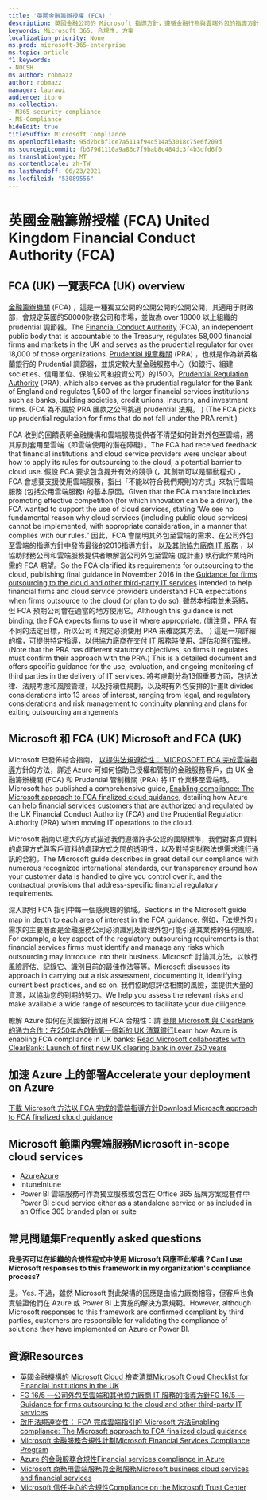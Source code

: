 ```yaml
---
title: '英國金融籌辦授權 (FCA) '
description: 英國金融公司的 Microsoft 指導方針，遵循金融行為與雲端外包的指導方針。
keywords: Microsoft 365, 合規性, 方案
localization_priority: None
ms.prod: microsoft-365-enterprise
ms.topic: article
f1.keywords:
- NOCSH
ms.author: robmazz
author: robmazz
manager: laurawi
audience: itpro
ms.collection:
- M365-security-compliance
- MS-Compliance
hideEdit: true
titleSuffix: Microsoft Compliance
ms.openlocfilehash: 95d2bcbf1ce7a5114f94c514a53018c75e6f209d
ms.sourcegitcommit: fb379d1110a9a86c7f9bab8c484dc3f4b3dfd6f0
ms.translationtype: MT
ms.contentlocale: zh-TW
ms.lasthandoff: 06/23/2021
ms.locfileid: "53089556"
---
```

# <a name="united-kingdom-financial-conduct-authority-fca"></a><span data-ttu-id="4d37a-104">英國金融籌辦授權 (FCA) </span><span class="sxs-lookup"><span data-stu-id="4d37a-104">United Kingdom Financial Conduct Authority (FCA)</span></span>

## <a name="fca-uk-overview"></a><span data-ttu-id="4d37a-105">FCA (UK) 一覽表</span><span class="sxs-lookup"><span data-stu-id="4d37a-105">FCA (UK) overview</span></span>

<span data-ttu-id="4d37a-106">[金融籌辦機關](https://www.fca.org.uk/) (FCA) ，這是一種獨立公開的公開公開的公開公開，其適用于財政部，會規定英國的58000財務公司和市場，並做為 over 18000 以上組織的 prudential 調節器。</span><span class="sxs-lookup"><span data-stu-id="4d37a-106">The [Financial Conduct Authority](https://www.fca.org.uk/) (FCA), an independent public body that is accountable to the Treasury, regulates 58,000 financial firms and markets in the UK and serves as the prudential regulator for over 18,000 of those organizations.</span></span> <span data-ttu-id="4d37a-107">[Prudential 規章機關](https://www.bankofengland.co.uk/pra/pages/default.aspx) (PRA) ，也就是作為新英格蘭銀行的 Prudential 調節器，並規定較大型金融服務中心（如銀行、組建 societies、信用單位、保險公司和投資公司）的1500。</span><span class="sxs-lookup"><span data-stu-id="4d37a-107">[Prudential Regulation Authority](https://www.bankofengland.co.uk/pra/pages/default.aspx) (PRA), which also serves as the prudential regulator for the Bank of England and regulates 1,500 of the larger financial services institutions such as banks, building societies, credit unions, insurers, and investment firms.</span></span> <span data-ttu-id="4d37a-108"> (FCA 為不屬於 PRA 匯款之公司挑選 prudential 法規。 ) </span><span class="sxs-lookup"><span data-stu-id="4d37a-108">(The FCA picks up prudential regulation for firms that do not fall under the PRA remit.)</span></span>

<span data-ttu-id="4d37a-109">FCA 收到的回饋表明金融機構和雲端服務提供者不清楚如何針對外包至雲端，將其原則套用至雲端（即雲端使用的潛在障礙）。</span><span class="sxs-lookup"><span data-stu-id="4d37a-109">The FCA had received feedback that financial institutions and cloud service providers were unclear about how to apply its rules for outsourcing to the cloud, a potential barrier to cloud use.</span></span> <span data-ttu-id="4d37a-110">假設 FCA 要求包含提升有效的競爭 (，其創新可以是驅動程式) ，FCA 會想要支援使用雲端服務，指出「不能以符合我們規則的方式」來執行雲端服務 (包括公用雲端服務) 的基本原因。</span><span class="sxs-lookup"><span data-stu-id="4d37a-110">Given that the FCA mandate includes promoting effective competition (for which innovation can be a driver), the FCA wanted to support the use of cloud services, stating 'We see no fundamental reason why cloud services (including public cloud services) cannot be implemented, with appropriate consideration, in a manner that complies with our rules.”</span></span> <span data-ttu-id="4d37a-111">因此，FCA 會闡明其外包至雲端的需求、在公司外包至雲端的指導方針中發佈最後的2016指導方針， [以及其他協力廠商 IT 服務](https://www.fca.org.uk/publication/finalised-guidance/fg16-5.pdf) ，以協助財務公司和雲端服務提供者瞭解當公司外包至雲端 (或計畫) 執行此作業時所需的 FCA 期望。</span><span class="sxs-lookup"><span data-stu-id="4d37a-111">So the FCA clarified its requirements for outsourcing to the cloud, publishing final guidance in November 2016 in the [Guidance for firms outsourcing to the cloud and other third-party IT services](https://www.fca.org.uk/publication/finalised-guidance/fg16-5.pdf) intended to help financial firms and cloud service providers understand FCA expectations when firms outsource to the cloud (or plan to do so).</span></span> <span data-ttu-id="4d37a-112">雖然本指南並未系結，但 FCA 預期公司會在適當的地方使用它。</span><span class="sxs-lookup"><span data-stu-id="4d37a-112">Although this guidance is not binding, the FCA expects firms to use it where appropriate.</span></span> <span data-ttu-id="4d37a-113"> (請注意，PRA 有不同的法定目標，所以公司 it 規定必須使用 PRA 來確認其方法。 ) 這是一項詳細的檔，可提供特定指導，以供協力廠商在交付 IT 服務時使用、評估和進行監視。</span><span class="sxs-lookup"><span data-stu-id="4d37a-113">(Note that the PRA has different statutory objectives, so firms it regulates must confirm their approach with the PRA.) This is a detailed document and offers specific guidance for the use, evaluation, and ongoing monitoring of third parties in the delivery of IT services.</span></span> <span data-ttu-id="4d37a-114">將考慮劃分為13個重要方面，包括法律、法規考慮和風險管理，以及持續性規劃，以及現有外包安排的計畫</span><span class="sxs-lookup"><span data-stu-id="4d37a-114">It divides considerations into 13 areas of interest, ranging from legal, and regulatory considerations and risk management to continuity planning and plans for exiting outsourcing arrangements</span></span>

## <a name="microsoft-and-fca-uk"></a><span data-ttu-id="4d37a-115">Microsoft 和 FCA (UK) </span><span class="sxs-lookup"><span data-stu-id="4d37a-115">Microsoft and FCA (UK)</span></span>

<span data-ttu-id="4d37a-116">Microsoft 已發佈綜合指南， [以提供法規遵從性： MICROSOFT FCA 完成雲端指導](https://go.microsoft.com/fwlink/p/?linkid=2101561)方針的方法，詳述 Azure 可如何協助已授權和管制的金融服務客戶，由 UK 金融籌辦機關 (FCA) 和 Prudential 管制機關 (PRA) 將 IT 作業移至雲端時。</span><span class="sxs-lookup"><span data-stu-id="4d37a-116">Microsoft has published a comprehensive guide, [Enabling compliance: The Microsoft approach to FCA finalized cloud guidance](https://go.microsoft.com/fwlink/p/?linkid=2101561), detailing how Azure can help financial services customers that are authorized and regulated by the UK Financial Conduct Authority (FCA) and the Prudential Regulation Authority (PRA) when moving IT operations to the cloud.</span></span>

<span data-ttu-id="4d37a-117">Microsoft 指南以極大的方式描述我們遵循許多公認的國際標準，我們對客戶資料的處理方式與客戶資料的處理方式之間的透明性，以及對特定財務法規需求進行通訊的合約。</span><span class="sxs-lookup"><span data-stu-id="4d37a-117">The Microsoft guide describes in great detail our compliance with numerous recognized international standards, our transparency around how your customer data is handled to give you control over it, and the contractual provisions that address-specific financial regulatory requirements.</span></span>

<span data-ttu-id="4d37a-118">深入說明 FCA 指引中每一個感興趣的領域。</span><span class="sxs-lookup"><span data-stu-id="4d37a-118">Sections in the Microsoft guide map in depth to each area of interest in the FCA guidance.</span></span> <span data-ttu-id="4d37a-119">例如，「法規外包」需求的主要層面是金融服務公司必須識別及管理外包可能引進其業務的任何風險。</span><span class="sxs-lookup"><span data-stu-id="4d37a-119">For example, a key aspect of the regulatory outsourcing requirements is that financial services firms must identify and manage any risks which outsourcing may introduce into their business.</span></span> <span data-ttu-id="4d37a-120">Microsoft 討論其方法，以執行風險評估、記錄它、識別目前的最佳作法等等。</span><span class="sxs-lookup"><span data-stu-id="4d37a-120">Microsoft discusses its approach in carrying out a risk assessment, documenting it, identifying current best practices, and so on.</span></span> <span data-ttu-id="4d37a-121">我們協助您評估相關的風險，並提供大量的資源，以協助您的到期的努力。</span><span class="sxs-lookup"><span data-stu-id="4d37a-121">We help you assess the relevant risks and make available a wide range of resources to facilitate your due diligence.</span></span>

<span data-ttu-id="4d37a-122">瞭解 Azure 如何在英國銀行啟用 FCA 合規性：請 [參閱 Microsoft 與 ClearBank 的通力合作：在250年內啟動第一個新的 UK 清算銀行](https://customers.microsoft.com/story/microsoft-collaborates-with-clearbank)</span><span class="sxs-lookup"><span data-stu-id="4d37a-122">Learn how Azure is enabling FCA compliance in UK banks: [Read Microsoft collaborates with ClearBank: Launch of first new UK clearing bank in over 250 years](https://customers.microsoft.com/story/microsoft-collaborates-with-clearbank)</span></span>

## <a name="accelerate-your-deployment-on-azure"></a><span data-ttu-id="4d37a-123">加速 Azure 上的部署</span><span class="sxs-lookup"><span data-stu-id="4d37a-123">Accelerate your deployment on Azure</span></span>

[<span data-ttu-id="4d37a-124">下載 Microsoft 方法以 FCA 完成的雲端指導方針</span><span class="sxs-lookup"><span data-stu-id="4d37a-124">Download Microsoft approach to FCA finalized cloud guidance</span></span>](https://go.microsoft.com/fwlink/p/?linkid=2101561)

## <a name="microsoft-in-scope-cloud-services"></a><span data-ttu-id="4d37a-125">Microsoft 範圍內雲端服務</span><span class="sxs-lookup"><span data-stu-id="4d37a-125">Microsoft in-scope cloud services</span></span>

- [<span data-ttu-id="4d37a-126">Azure</span><span class="sxs-lookup"><span data-stu-id="4d37a-126">Azure</span></span>](https://aka.ms/AzureCompliance)
- <span data-ttu-id="4d37a-127">Intune</span><span class="sxs-lookup"><span data-stu-id="4d37a-127">Intune</span></span>
- <span data-ttu-id="4d37a-128">Power BI 雲端服務可作為獨立服務或包含在 Office 365 品牌方案或套件中</span><span class="sxs-lookup"><span data-stu-id="4d37a-128">Power BI cloud service either as a standalone service or as included in an Office 365 branded plan or suite</span></span>

## <a name="frequently-asked-questions"></a><span data-ttu-id="4d37a-129">常見問題集</span><span class="sxs-lookup"><span data-stu-id="4d37a-129">Frequently asked questions</span></span>

<span data-ttu-id="4d37a-130">**我是否可以在組織的合規性程式中使用 Microsoft 回應至此架構？**</span><span class="sxs-lookup"><span data-stu-id="4d37a-130">**Can I use Microsoft responses to this framework in my organization's compliance process?**</span></span>

<span data-ttu-id="4d37a-131">是。</span><span class="sxs-lookup"><span data-stu-id="4d37a-131">Yes.</span></span> <span data-ttu-id="4d37a-132">不過，雖然 Microsoft 對此架構的回應是由協力廠商相容，但客戶也負責驗證他們在 Azure 或 Power BI 上實施的解決方案規範。</span><span class="sxs-lookup"><span data-stu-id="4d37a-132">However, although Microsoft responses to this framework are confirmed compliant by third parties, customers are responsible for validating the compliance of solutions they have implemented on Azure or Power BI.</span></span>

## <a name="resources"></a><span data-ttu-id="4d37a-133">資源</span><span class="sxs-lookup"><span data-stu-id="4d37a-133">Resources</span></span>

- [<span data-ttu-id="4d37a-134">英國金融機構的 Microsoft Cloud 檢查清單</span><span class="sxs-lookup"><span data-stu-id="4d37a-134">Microsoft Cloud Checklist for Financial Institutions in the UK</span></span>](https://aka.ms/Azure-UK-compliance)
- [<span data-ttu-id="4d37a-135">FG 16/5 —公司外包至雲端和其他協力廠商 IT 服務的指導方針</span><span class="sxs-lookup"><span data-stu-id="4d37a-135">FG 16/5 — Guidance for firms outsourcing to the cloud and other third-party IT services</span></span>](https://www.fca.org.uk/publication/finalised-guidance/fg16-5.pdf)
- [<span data-ttu-id="4d37a-136">啟用法規遵從性： FCA 完成雲端指引的 Microsoft 方法</span><span class="sxs-lookup"><span data-stu-id="4d37a-136">Enabling compliance: The Microsoft approach to FCA finalized cloud guidance</span></span>](https://go.microsoft.com/fwlink/p/?linkid=2101561)
- [<span data-ttu-id="4d37a-137">Microsoft 金融服務合規性計劃</span><span class="sxs-lookup"><span data-stu-id="4d37a-137">Microsoft Financial Services Compliance Program</span></span>](https://www.microsoft.com/download/details.aspx?id=55332)
- [<span data-ttu-id="4d37a-138">Azure 的金融服務合規性</span><span class="sxs-lookup"><span data-stu-id="4d37a-138">Financial services compliance in Azure</span></span>](https://azure.microsoft.com/resources/videos/azurecon-2015-financial-services-compliance-in-azure/)
- [<span data-ttu-id="4d37a-139">Microsoft 商務用雲端服務與金融服務</span><span class="sxs-lookup"><span data-stu-id="4d37a-139">Microsoft business cloud services and financial services</span></span>](https://www.microsoft.com/trustcenter/cloudservices/financialservices)
- [<span data-ttu-id="4d37a-140">Microsoft 信任中心的合規性</span><span class="sxs-lookup"><span data-stu-id="4d37a-140">Compliance on the Microsoft Trust Center</span></span>](https://www.microsoft.com/trust-center/compliance/compliance-overview)
